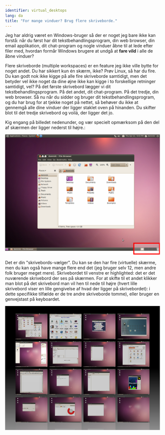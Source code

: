 ```yaml
---
identifier: virtual_desktops
lang: da
title: "For mange vinduer? Brug flere skriveborde."
---
```


Jeg har aldrig været en Windows-bruger så der er noget jeg bare ikke kan forstå: når du først har dit tekstbehandlingsprogram, din web browser, din email applikation, dit chat-program og nogle vinduer åbne til at lede efter filer med, hvordan formår Windows brugere at undgå at <b>fare vild</b> i alle de åbne vinduer?

Flere skriveborde (multiple workspaces) er en feature jeg ikke ville bytte for noget andet. Du har sikkert kun én skærm, ikke? Prøv Linux, så har du fire. Du kan godt nok ikke kigge på alle fire skriveborde samtidigt, men det betyder vel ikke noget da dine øjne ikke kan kigge i to forskellige retninger samtidigt, vel? På det første skrivebord lægger vi dit tekstbehandlingsprogram. På det andet, dit chat-program. På det tredje, din web browser. Så nu når du sidder og bruger dit tekstbehandlingsprogram, og du har brug for at tjekke noget på nettet, så behøver du ikke at gennemgå alle dine vinduer der ligger staklet oven på hinanden. Du skifter blot til det tredje skrivebord og voilá, der ligger det jo.

Kig engang på billedet nedenunder, og vær specielt opmærksom på den del af skærmen der ligger nederst til højre.:

<img src="/img/workspaces.png" border="0"/>

Det er din "skrivebords-vælger". Du kan se den har fire (virtuelle) skærme, men du kan også have mange flere end det (jeg bruger selv 12, men andre folk bruger meget mere). Skrivebordet til venstre er highlighted: det er det nuværende skrivebord der ses på skærmen. For at skifte til et andet klikker man blot på det skrivebord man vil hen til nede til højre (hvert lille skrivebord viser en lille gengivelse af hvad der ligger på skrivebordet): i dette specifikke tilfælde er de tre andre skriveborde tomme), eller bruger en genvejstast på keyboardet.

<img src="/img/workspaces_full.png" border="0"/>




